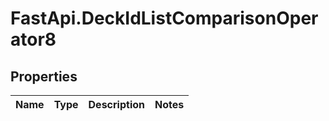 # FastApi.DeckIdListComparisonOperator8

## Properties
Name | Type | Description | Notes
------------ | ------------- | ------------- | -------------
